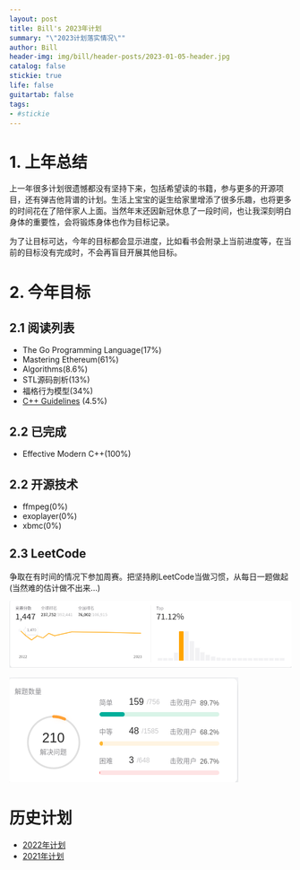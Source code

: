 ```yaml
---
layout: post
title: Bill's 2023年计划
summary: "\"2023计划落实情况\""
author: Bill
header-img: img/bill/header-posts/2023-01-05-header.jpg
catalog: false
stickie: true
life: false
guitartab: false
tags:
- #stickie
---
```




# 1. 上年总结

上一年很多计划很遗憾都没有坚持下来，包括希望读的书籍，参与更多的开源项目，还有弹吉他背谱的计划。生活上宝宝的诞生给家里增添了很多乐趣，也将更多的时间花在了陪伴家人上面。当然年末还因新冠休息了一段时间，也让我深刻明白身体的重要性，会将锻炼身体也作为目标记录。

为了让目标可达，今年的目标都会显示进度，比如看书会附录上当前进度等，在当前的目标没有完成时，不会再盲目开展其他目标。

# 2. 今年目标

## 2.1 阅读列表

- The Go Programming Language(17%)
- Mastering Ethereum(61%)
- Algorithms(8.6%)
- STL源码剖析(13%)
- 福格行为模型(34%)
- [C++ Guidelines](https://isocpp.github.io/CppCoreGuidelines/CppCoreGuidelines) (4.5%)

## 2.2 已完成

- Effective Modern C++(100%)

## 2.2 开源技术

- ffmpeg(0%)
- exoplayer(0%)
- xbmc(0%)

## 2.3 LeetCode

争取在有时间的情况下参加周赛。把坚持刷LeetCode当做习惯，从每日一题做起(当然难的估计做不出来...)

![](/img/bill/in-posts/leetcode_goals.png)

![](/img/bill/in-posts/leetcode_problems.png)


# 历史计划

- [2022年计划](http://www.cjcbill.com/2022/04/10/plan)
- [2021年计划](http://www.cjcbill.com/2021/02/09/plan/)

